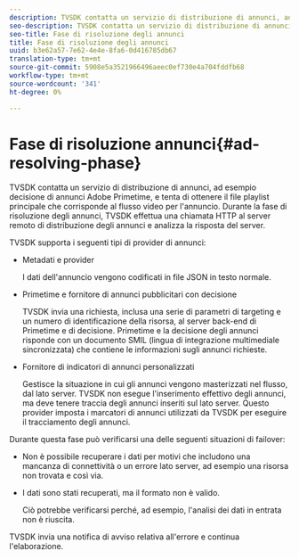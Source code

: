 ```yaml
---
description: TVSDK contatta un servizio di distribuzione di annunci, ad esempio  decisione di annunci Adobe Primetime, e tenta di ottenere il file playlist principale che corrisponde al flusso video per l'annuncio. Durante la fase di risoluzione degli annunci, TVSDK effettua una chiamata HTTP al server remoto di distribuzione degli annunci e analizza la risposta del server.
seo-description: TVSDK contatta un servizio di distribuzione di annunci, ad esempio  decisione di annunci Adobe Primetime, e tenta di ottenere il file playlist principale che corrisponde al flusso video per l'annuncio. Durante la fase di risoluzione degli annunci, TVSDK effettua una chiamata HTTP al server remoto di distribuzione degli annunci e analizza la risposta del server.
seo-title: Fase di risoluzione degli annunci
title: Fase di risoluzione degli annunci
uuid: b3e62a57-7e62-4e4e-8fa6-0d416785db67
translation-type: tm+mt
source-git-commit: 5908e5a3521966496aeec0ef730e4a704fddfb68
workflow-type: tm+mt
source-wordcount: '341'
ht-degree: 0%

---
```



# Fase di risoluzione annunci{#ad-resolving-phase}

TVSDK contatta un servizio di distribuzione di annunci, ad esempio  decisione di annunci Adobe Primetime, e tenta di ottenere il file playlist principale che corrisponde al flusso video per l&#39;annuncio. Durante la fase di risoluzione degli annunci, TVSDK effettua una chiamata HTTP al server remoto di distribuzione degli annunci e analizza la risposta del server.

TVSDK supporta i seguenti tipi di provider di annunci:

* Metadati e provider

   I dati dell&#39;annuncio vengono codificati in file JSON in testo normale.
* Primetime e fornitore di annunci pubblicitari con decisione

   TVSDK invia una richiesta, inclusa una serie di parametri di targeting e un numero di identificazione della risorsa, al server back-end di Primetime e di decisione. Primetime e la decisione degli annunci risponde con un documento SMIL (lingua di integrazione multimediale sincronizzata) che contiene le informazioni sugli annunci richieste.
* Fornitore di indicatori di annunci personalizzati

   Gestisce la situazione in cui gli annunci vengono masterizzati nel flusso, dal lato server. TVSDK non esegue l&#39;inserimento effettivo degli annunci, ma deve tenere traccia degli annunci inseriti sul lato server. Questo provider imposta i marcatori di annunci utilizzati da TVSDK per eseguire il tracciamento degli annunci.

Durante questa fase può verificarsi una delle seguenti situazioni di failover:

* Non è possibile recuperare i dati per motivi che includono una mancanza di connettività o un errore lato server, ad esempio una risorsa non trovata e così via.
* I dati sono stati recuperati, ma il formato non è valido.

   Ciò potrebbe verificarsi perché, ad esempio, l&#39;analisi dei dati in entrata non è riuscita.

TVSDK invia una notifica di avviso relativa all&#39;errore e continua l&#39;elaborazione.
